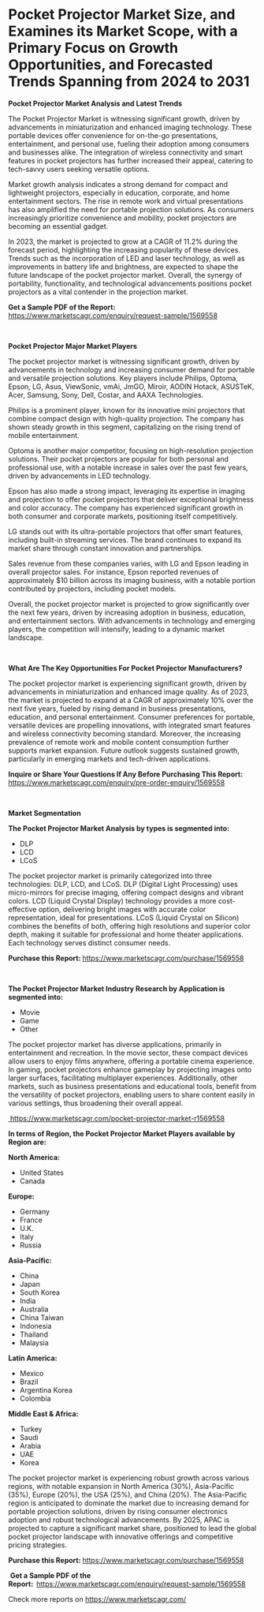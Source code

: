 <p><h1>Pocket Projector Market Size, and Examines its Market Scope, with a Primary Focus on Growth Opportunities, and Forecasted Trends Spanning from 2024 to 2031</h1></p><p><strong>Pocket Projector Market Analysis and Latest Trends</strong></p>
<p><p>The Pocket Projector Market is witnessing significant growth, driven by advancements in miniaturization and enhanced imaging technology. These portable devices offer convenience for on-the-go presentations, entertainment, and personal use, fueling their adoption among consumers and businesses alike. The integration of wireless connectivity and smart features in pocket projectors has further increased their appeal, catering to tech-savvy users seeking versatile options.</p><p>Market growth analysis indicates a strong demand for compact and lightweight projectors, especially in education, corporate, and home entertainment sectors. The rise in remote work and virtual presentations has also amplified the need for portable projection solutions. As consumers increasingly prioritize convenience and mobility, pocket projectors are becoming an essential gadget.</p><p>In 2023, the market is projected to grow at a CAGR of 11.2% during the forecast period, highlighting the increasing popularity of these devices. Trends such as the incorporation of LED and laser technology, as well as improvements in battery life and brightness, are expected to shape the future landscape of the pocket projector market. Overall, the synergy of portability, functionality, and technological advancements positions pocket projectors as a vital contender in the projection market.</p></p>
<p><strong>Get a Sample PDF of the Report:&nbsp;</strong> <a href="https://www.marketscagr.com/enquiry/request-sample/1569558?utm_campaign=2003&utm_medium=2&utm_source=Github&utm_content=ia&utm_term=29122024&utm_id=pocket-projector">https://www.marketscagr.com/enquiry/request-sample/1569558</a></p>
<p>&nbsp;</p>
<p><strong>Pocket Projector Major Market Players</strong></p>
<p><p>The pocket projector market is witnessing significant growth, driven by advancements in technology and increasing consumer demand for portable and versatile projection solutions. Key players include Philips, Optoma, Epson, LG, Asus, ViewSonic, vmAi, JmGO, Miroir, AODIN Hotack, ASUSTeK, Acer, Samsung, Sony, Dell, Costar, and AAXA Technologies.</p><p>Philips is a prominent player, known for its innovative mini projectors that combine compact design with high-quality projection. The company has shown steady growth in this segment, capitalizing on the rising trend of mobile entertainment.</p><p>Optoma is another major competitor, focusing on high-resolution projection solutions. Their pocket projectors are popular for both personal and professional use, with a notable increase in sales over the past few years, driven by advancements in LED technology.</p><p>Epson has also made a strong impact, leveraging its expertise in imaging and projection to offer pocket projectors that deliver exceptional brightness and color accuracy. The company has experienced significant growth in both consumer and corporate markets, positioning itself competitively.</p><p>LG stands out with its ultra-portable projectors that offer smart features, including built-in streaming services. The brand continues to expand its market share through constant innovation and partnerships.</p><p>Sales revenue from these companies varies, with LG and Epson leading in overall projector sales. For instance, Epson reported revenues of approximately $10 billion across its imaging business, with a notable portion contributed by projectors, including pocket models.</p><p>Overall, the pocket projector market is projected to grow significantly over the next few years, driven by increasing adoption in business, education, and entertainment sectors. With advancements in technology and emerging players, the competition will intensify, leading to a dynamic market landscape.</p></p>
<p>&nbsp;</p>
<p><strong>What Are The Key Opportunities For Pocket Projector Manufacturers?</strong></p>
<p><p>The pocket projector market is experiencing significant growth, driven by advancements in miniaturization and enhanced image quality. As of 2023, the market is projected to expand at a CAGR of approximately 10% over the next five years, fueled by rising demand in business presentations, education, and personal entertainment. Consumer preferences for portable, versatile devices are propelling innovations, with integrated smart features and wireless connectivity becoming standard. Moreover, the increasing prevalence of remote work and mobile content consumption further supports market expansion. Future outlook suggests sustained growth, particularly in emerging markets and tech-driven applications.</p></p>
<p><strong>Inquire or Share Your Questions If Any Before Purchasing This Report:</strong> <a href="https://www.marketscagr.com/enquiry/pre-order-enquiry/1569558?utm_campaign=2003&utm_medium=2&utm_source=Github&utm_content=ia&utm_term=29122024&utm_id=pocket-projector">https://www.marketscagr.com/enquiry/pre-order-enquiry/1569558</a></p>
<p>&nbsp;</p>
<p><strong>Market Segmentation</strong></p>
<p><strong>The Pocket Projector Market Analysis by types is segmented into:</strong></p>
<p><ul><li>DLP</li><li>LCD</li><li>LCoS</li></ul></p>
<p><p>The pocket projector market is primarily categorized into three technologies: DLP, LCD, and LCoS. DLP (Digital Light Processing) uses micro-mirrors for precise imaging, offering compact designs and vibrant colors. LCD (Liquid Crystal Display) technology provides a more cost-effective option, delivering bright images with accurate color representation, ideal for presentations. LCoS (Liquid Crystal on Silicon) combines the benefits of both, offering high resolutions and superior color depth, making it suitable for professional and home theater applications. Each technology serves distinct consumer needs.</p></p>
<p><strong>Purchase this Report:&nbsp;</strong><a href="https://www.marketscagr.com/purchase/1569558?utm_campaign=2003&utm_medium=2&utm_source=Github&utm_content=ia&utm_term=29122024&utm_id=pocket-projector">https://www.marketscagr.com/purchase/1569558</a></p>
<p>&nbsp;</p>
<p><strong>The Pocket Projector Market Industry Research by Application is segmented into:</strong></p>
<p><ul><li>Movie</li><li>Game</li><li>Other</li></ul></p>
<p><p>The pocket projector market has diverse applications, primarily in entertainment and recreation. In the movie sector, these compact devices allow users to enjoy films anywhere, offering a portable cinema experience. In gaming, pocket projectors enhance gameplay by projecting images onto larger surfaces, facilitating multiplayer experiences. Additionally, other markets, such as business presentations and educational tools, benefit from the versatility of pocket projectors, enabling users to share content easily in various settings, thus broadening their overall appeal.</p></p>
<p><a href="https://www.marketscagr.com/pocket-projector-market-r1569558?utm_campaign=2003&utm_medium=2&utm_source=Github&utm_content=ia&utm_term=29122024&utm_id=pocket-projector">&nbsp;https://www.marketscagr.com/pocket-projector-market-r1569558</a></p>
<p><strong>In terms of Region, the Pocket Projector Market Players available by Region are:</strong></p>
<p>
    <p> <strong> North America: </strong>
        <ul>
            <li>United States</li>
            <li>Canada</li>
        </ul>
        </p> 
    <p> <strong> Europe: </strong>
        <ul>
            <li>Germany</li>
            <li>France</li>
            <li>U.K.</li>
            <li>Italy</li>
            <li>Russia</li>
        </ul>
        </p> 
    <p> <strong> Asia-Pacific: </strong>
        <ul>
            <li>China</li>
            <li>Japan</li>
            <li>South Korea</li>
            <li>India</li>
            <li>Australia</li>
            <li>China Taiwan</li>
            <li>Indonesia</li>
            <li>Thailand</li>
            <li>Malaysia</li>
        </ul>
        </p> 
    <p> <strong> Latin America: </strong>
        <ul>
            <li>Mexico</li>
            <li>Brazil</li>
            <li>Argentina Korea</li>
            <li>Colombia</li>
        </ul>
        </p> 
    <p> <strong> Middle East & Africa: </strong>
        <ul>
            <li>Turkey</li>
            <li>Saudi</li>
            <li>Arabia</li>
            <li>UAE</li>
            <li>Korea</li>
        </ul>
    </p>
    </p>
<p><p>The pocket projector market is experiencing robust growth across various regions, with notable expansion in North America (30%), Asia-Pacific (35%), Europe (20%), the USA (25%), and China (20%). The Asia-Pacific region is anticipated to dominate the market due to increasing demand for portable projection solutions, driven by rising consumer electronics adoption and robust technological advancements. By 2025, APAC is projected to capture a significant market share, positioned to lead the global pocket projector landscape with innovative offerings and competitive pricing strategies.</p></p>
<p><strong>Purchase this Report: </strong><a href="https://www.marketscagr.com/purchase/1569558?utm_campaign=2003&utm_medium=2&utm_source=Github&utm_content=ia&utm_term=29122024&utm_id=pocket-projector">https://www.marketscagr.com/purchase/1569558</a></p>
<p>&nbsp;<strong>Get a Sample PDF of the Report:&nbsp;&nbsp;</strong><a href="https://www.marketscagr.com/enquiry/request-sample/1569558?utm_campaign=2003&utm_medium=2&utm_source=Github&utm_content=ia&utm_term=29122024&utm_id=pocket-projector">https://www.marketscagr.com/enquiry/request-sample/1569558</a></p>
<p><strong></strong></p>
<p>Check more reports on <a href="https://www.marketscagr.com/?utm_campaign=2003&utm_medium=2&utm_source=Github&utm_content=ia&utm_term=29122024&utm_id=pocket-projector">https://www.marketscagr.com/</a></p>